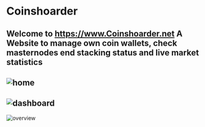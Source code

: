 # Coinshoarder
Welcome to https://www.Coinshoarder.net
A Website to manage own coin wallets, check masternodes end stacking status and live market statistics
---
![home](https://raw.githubusercontent.com/johnMinelli/Coinshoarder/master/preview/home.png)
---
![dashboard](https://raw.githubusercontent.com/johnMinelli/Coinshoarder/master/preview/dashboard.png)
---
![overview](https://raw.githubusercontent.com/johnMinelli/Coinshoarder/master/preview/overview.png)

